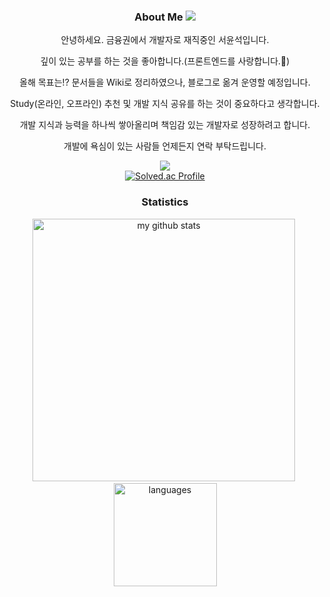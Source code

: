 <div align="center">

<h3> About Me  
<a href="mailto:syounseok94@gmail.com"><img src="https://img.shields.io/badge/Gmail-d14836?style=flat-square&logo=Gmail&logoColor=white&link=syounseok94@gmail.com"/></a>
</h3>

<p> 안녕하세요. 금융권에서 개발자로 재직중인 서윤석입니다.<p>
<p> 깊이 있는 공부를 하는 것을 좋아합니다.(프론트엔드를 사랑합니다.💚) </p>
<p> 올해 목표는!? 문서들을 Wiki로 정리하였으나, 블로그로 옮겨 운영할 예정입니다.</p>
<p> Study(온라인, 오프라인) 추천 및 개발 지식 공유를 하는 것이 중요하다고 생각합니다.</p>
<p> 개발 지식과 능력을 하나씩 쌓아올리며 책임감 있는 개발자로 성장하려고 합니다.</p>
<p> 개발에 욕심이 있는 사람들 언제든지 연락 부탁드립니다.</p>


![](https://readme-stickers.vercel.app/api/kodeveloper?name=서윤석)
<br>
[![Solved.ac Profile](http://mazassumnida.wtf/api/generate_badge?boj=youn_94)](https://solved.ac/youn_94)
<h3> Statistics </h3>

<p>
  <img src="https://github-readme-stats.vercel.app/api?username=SeoYounSeok&count_private=true&show_icons=true&theme=radical" alt="my github stats" width="420"/>&nbsp;<img src="https://github-readme-stats.vercel.app/api/top-langs/?username=SeoYounSeok&layout=compact&theme=radical" alt="languages" height="165">
</p>

</div>
